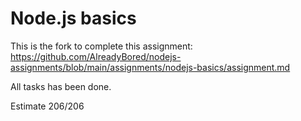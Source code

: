 # Node.js basics

This is the fork to complete this assignment:  
https://github.com/AlreadyBored/nodejs-assignments/blob/main/assignments/nodejs-basics/assignment.md 

All tasks has been done.   

Estimate 206/206
